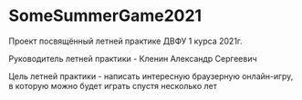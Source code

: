 # SomeSummerGame2021

Проект посвящённый летней практике ДВФУ 1 курса 2021г.

Руководитель летней практики - Кленин Александр Сергеевич

Цель летней практики - написать интересную браузерную онлайн-игру, в которую можно будет играть спустя несколько лет